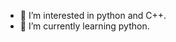 - 👀 I’m interested in python and C++.
- 🌱 I’m currently learning python.
<!---
sarawong520/sarawong520 is a ✨ special ✨ repository because its `README.md` (this file) appears on your GitHub profile.
You can click the Preview link to take a look at your changes.
--->
